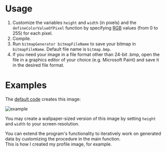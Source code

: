 # Usage

1. Customize the variables `height` and `width` (in pixels) and the `defineColorValueOfPixel` function by specifying [RGB](https://en.wikipedia.org/wiki/RGB_color_model) values (from 0 to 255) for each pixel.
2. Compile.
3. Run `bitmapGenerator bitmapFileName` to save your bitmap in `bitmapFileName`. Default file name is `bitmap.bmp`.
4. If you need your image in a file format other than 24-bit .bmp, open the file in a graphics editor of your choice (e.g. Microsoft Paint) and save it in the desired file format.

# Examples

The [default code](src/main.cpp) creates this image:

![example](https://github.com/user-attachments/assets/5c7fe666-28b9-48cc-be33-3bde9f60268c)

You may create a wallpaper-sized version of this image by setting `height` and `width` to your screen resolution.

You can extend the program's functionality to iteratively work on generated data by customizing the procedure in the main function.\
This is how I created my profile image, for example.
